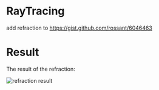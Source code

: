 # RayTracing
add refraction to https://gist.github.com/rossant/6046463

# Result

The result of the refraction:

![refraction result](https://github.com/S-E-N-S/Computer-graphics/tree/ray-traycing/fig.png?raw=true)
